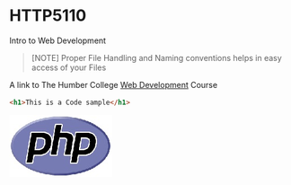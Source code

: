 # HTTP5110
Intro to Web Development

>[NOTE]
>Proper File Handling and Naming conventions helps in easy access of your Files

A link to The Humber College [Web Development](https://mediaarts.humber.ca/programs/web-development.html) Course

```html
<h1>This is a Code sample</h1>
```

![Php Photo](php.jpg)